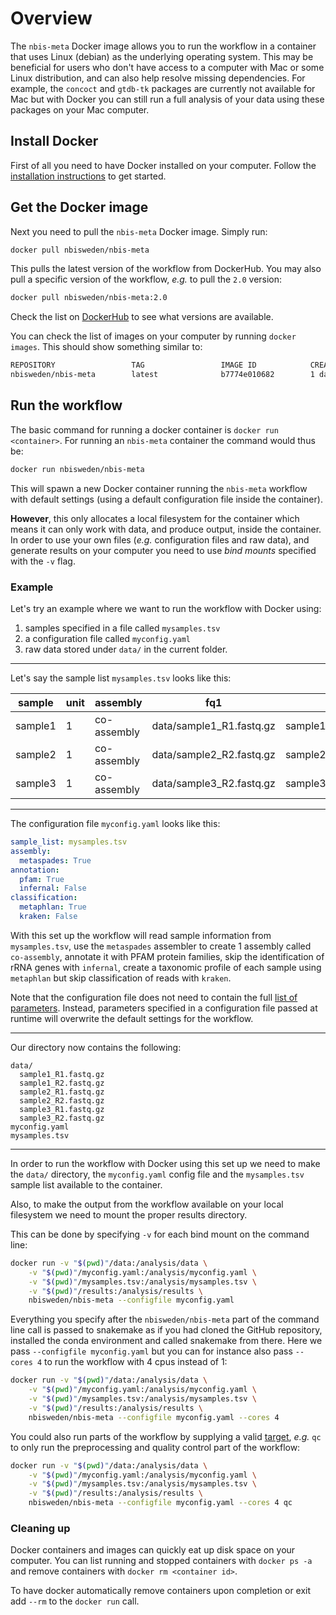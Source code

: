 # Overview
The `nbis-meta` Docker image allows you to run the workflow in a container that uses Linux (debian) as the underlying operating system. This may be beneficial for users who don't have access to a computer with Mac or some Linux distribution, and can also help resolve missing dependencies. For example, the `concoct` and `gtdb-tk` packages are currently not available for Mac but with Docker you can still run a full analysis of your data using these packages on your Mac computer. 

## Install Docker
First of all you need to have Docker installed on your computer. Follow the [installation instructions](https://docs.docker.com/get-docker/) to get started.

## Get the Docker image
Next you need to pull the `nbis-meta` Docker image. Simply run:

```bash
docker pull nbisweden/nbis-meta
```

This pulls the latest version of the workflow from DockerHub. You may also pull a specific version of the workflow, _e.g._ to pull the `2.0` version:

```bash
docker pull nbisweden/nbis-meta:2.0
```

Check the list on [DockerHub](https://hub.docker.com/r/nbisweden/nbis-meta/tags) to see what versions are available.

You can check the list of images on your computer by running `docker images`. This should show something similar to:

```bash
REPOSITORY                 TAG                 IMAGE ID            CREATED             SIZE
nbisweden/nbis-meta        latest              b7774e010682        1 day ago          1.15GB
```

## Run the workflow
The basic command for running a docker container is `docker run <container>`. For running an `nbis-meta` container the command would thus be:

```bash
docker run nbisweden/nbis-meta
```

This will spawn a new Docker container running the `nbis-meta` workflow with default settings (using a default configuration file inside the container).

**However**, this only allocates a local filesystem for the container which means it can only work with data, and produce output, inside the container. In order to use your own files (_e.g._ configuration files and raw data), and generate results on your computer you need to use _bind mounts_ specified with the `-v` flag.

### Example

Let's try an example where we want to run the workflow with Docker using:

1. samples specified in a file called `mysamples.tsv`
2. a configuration file called `myconfig.yaml`
3. raw data stored under `data/` in the current folder.

***

Let's say the sample list `mysamples.tsv` looks like this:

| sample | unit | assembly | fq1 | fq2 |
| ------ | ---- | -------- | --- | --- |
| sample1 | 1 | co-assembly | data/sample1_R1.fastq.gz | sample1_R2.fastq.gz |
| sample2 | 1 | co-assembly | data/sample2_R2.fastq.gz | sample2_R2.fastq.gz |
| sample3 | 1 | co-assembly | data/sample3_R2.fastq.gz | sample3_R2.fastq.gz |

***

The configuration file `myconfig.yaml` looks like this:

```yaml
sample_list: mysamples.tsv
assembly:
  metaspades: True
annotation:
  pfam: True
  infernal: False
classification:
  metaphlan: True
  kraken: False
```

With this set up the workflow will read sample information from `mysamples.tsv`, use the `metaspades` assembler to create 1 assembly called `co-assembly`, annotate it with PFAM protein families, skip the identification of rRNA genes with `infernal`, create a taxonomic profile of each sample using `metaphlan` but skip classification of reads with `kraken`. 

Note that the configuration file does not need to contain the full [list of parameters](https://github.com/NBISweden/nbis-meta/wiki/Workflow-configuration). Instead, parameters specified in a configuration file passed at runtime will overwrite the default settings for the workflow.

***

Our directory now contains the following:
```
data/
  sample1_R1.fastq.gz
  sample1_R2.fastq.gz
  sample2_R1.fastq.gz
  sample2_R2.fastq.gz
  sample3_R1.fastq.gz
  sample3_R2.fastq.gz
myconfig.yaml
mysamples.tsv
```

***

In order to run the workflow with Docker using this set up we need to make the `data/` directory, the `myconfig.yaml` config file and the `mysamples.tsv` sample list available to the container. 

Also, to make the output from the workflow available on your local filesystem we need to mount the proper results directory.

This can be done by specifying `-v` for each bind mount on the command line:

```bash
docker run -v "$(pwd)"/data:/analysis/data \
    -v "$(pwd)"/myconfig.yaml:/analysis/myconfig.yaml \
    -v "$(pwd)"/mysamples.tsv:/analysis/mysamples.tsv \
    -v "$(pwd)"/results:/analysis/results \
    nbisweden/nbis-meta --configfile myconfig.yaml
```

Everything you specify after the `nbisweden/nbis-meta` part of the command line call is passed to snakemake as if you had cloned the GitHub repository, installed the conda environment and called snakemake from there. Here we pass `--configfile myconfig.yaml` but you can for instance also pass `--cores 4` to run the workflow with 4 cpus instead of 1:

```bash
docker run -v "$(pwd)"/data:/analysis/data \
    -v "$(pwd)"/myconfig.yaml:/analysis/myconfig.yaml \
    -v "$(pwd)"/mysamples.tsv:/analysis/mysamples.tsv \
    -v "$(pwd)"/results:/analysis/results \
    nbisweden/nbis-meta --configfile myconfig.yaml --cores 4
```

You could also run parts of the workflow by supplying a valid [target](https://github.com/NBISweden/nbis-meta/wiki/How-to-run-the-workflow#targets), _e.g._ `qc` to only run the preprocessing and quality control part of the workflow:

```bash
docker run -v "$(pwd)"/data:/analysis/data \
    -v "$(pwd)"/myconfig.yaml:/analysis/myconfig.yaml \
    -v "$(pwd)"/mysamples.tsv:/analysis/mysamples.tsv \
    -v "$(pwd)"/results:/analysis/results \
    nbisweden/nbis-meta --configfile myconfig.yaml --cores 4 qc
```

### Cleaning up
Docker containers and images can quickly eat up disk space on your computer. You can list running and stopped containers with `docker ps -a` and remove containers with `docker rm <container id>`.

To have docker automatically remove containers upon completion or exit add `--rm` to the `docker run` call.